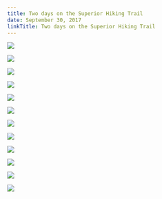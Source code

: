 ```yaml
---
title: Two days on the Superior Hiking Trail
date: September 30, 2017
linkTitle: Two days on the Superior Hiking Trail
---
```


![](/images/superior/DSCF6363.jpg)

![](/images/superior/DSCF6365.jpg)

![](/images/superior/DSCF6367.jpg)

![](/images/superior/DSCF6368.jpg)

![](/images/superior/DSCF6380.jpg)

![](/images/superior/DSCF6381.jpg)

![](/images/superior/DSCF6390.jpg)

![](/images/superior/DSCF6392.jpg)

![](/images/superior/DSCF6397.jpg)

![](/images/superior/DSCF6405.jpg)

![](/images/superior/DSCF6406.jpg)

![](/images/superior/DSCF6410.jpg)
